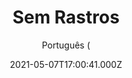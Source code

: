 ---
id: 'b6c948ce-d064-451f-9e47-7822e6aff6d2'
type: 'movie' # Filme, Série, Anime
title: "Sem Rastros"
synopsis: ["Depois que uma menina desaparece de um parque de trailers, o pai e a mãe da garota decidem fazer justiça com as próprias mãos. A busca desesperada dos pais pela verdade acaba levando a uma revelação chocante.",
]
originalTitle: "Hour of Lead"
date: '2021-05-07T17:00:41.000Z'
update: '2021-05-07T17:00:41.000Z'
releaseDate: '2020-02-28T03:00:00.000Z'
imdb:
  rating: '5.7' # 8.5
  id: '' # tt0470752
duration: '1h 35 Min'
trailer:
  urls: [
    'zAPfB1yWJ7A',
  ]
tags: ['1080p']
genre: ['Ação', 'Mistério', 'Suspense'] #
quality: 'BluRay' # BluRay, WEB-DL, HDTV, WEB-DL4K, WEB-DLe
format: 'MKV' # MKV, MP4, TS
audio: 'Português, Inglês' # Dublado, Legendado, Dual Audio, Dub & Leg
subtitle: 'Português (' # Português, inglês,
size: '2.7 GB' # 4.8 GB
audioQuality: 10
videoQuality: 10
directors: []
#  - name: 'Lana Wachowski'
#    image: ''
#  - name: 'Lilly Wachowski'
#    image: ''
cast: []
#  - name: 'Keanu Reeves'
#    image: ''
#    characterName: 'Neo'
writers: []
#  - name: ''
#    image: ''
maturityRating:
  age: '' # L , 10, 12, 14, 16, 18
  topics: [''] # Violence, Illegal drugs, Inappropriate Language, Legal Drugs, Sexual Content, Extreme Violence
###########################################
download:
  
  - url: 'magnet:?xt=urn:btih:92d07b1543a25a11ec92c86902305c91644f0230&dn=Sem.Rastros.2021.BluRay.1080p.DUAL.5.1.DUAL.COMANDO.TO&tr=udp%3a%2f%2fpublic.popcorn-tracker.org%3a6969%2fannounce&tr=udp%3a%2f%2ftracker.internetwarriors.net%3a1337%2fannounce&tr=udp%3a%2f%2ftracker.opentrackr.org%3a1337%2fannounce&tr=udp%3a%2f%2fexodus.desync.com%3a6969%2fannounce&tr=udp%3a%2f%2fretracker.lanta-net.ru%3a2710%2fannounce&tr=udp%3a%2f%2fopen.stealth.si%3a80%2fannounce&tr=udp%3a%2f%2fwww.torrent.eu.org%3a451%2fannounce&tr=udp%3a%2f%2fopentracker.i2p.rocks%3a6969%2fannounce&tr=http%3a%2f%2ftracker.opentrackr.org%3a1337%2fannounce&tr=udp%3a%2f%2f3rt.tace.ru%3a60889%2fannounce'
    resolution: '1080p' # 720p, 1080p, 4K,
    audio: 'Dual Áudio' # Dublado, Legendado, Dual Audio
    size: '' # 4.8 GB
    quality: '' # BluRay, WEB-DL
    format: '' # MKV
images:
  cover: '/assets/movies/sem-rastros-2.jpg'
  background: '/assets/movies/'
---